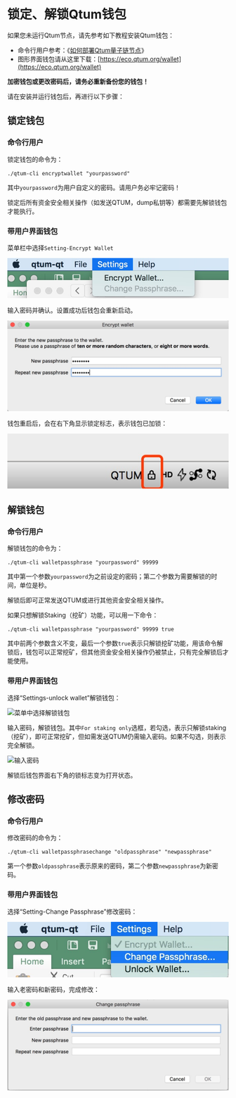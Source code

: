 # 锁定、解锁Qtum钱包

如果您未运行Qtum节点，请先参考如下教程安装Qtum钱包：

* 命令行用户参考：《[如何部署Qtum量子链节点](Guidance-of-Qtum-Deployment-and-RPC-Settings.md)》
* 图形界面钱包请从这里下载：[https://eco.qtum.org/wallet](https://eco.qtum.org/wallet)

**加密钱包或更改密码后，请务必重新备份您的钱包！**

请在安装并运行钱包后，再进行以下步骤：

## 锁定钱包

### 命令行用户

锁定钱包的命令为：

```
./qtum-cli encryptwallet "yourpassword"
```

其中`yourpassword`为用户自定义的密码。请用户务必牢记密码！

锁定后所有资金安全相关操作（如发送QTUM，dump私钥等）都需要先解锁钱包才能执行。

### 带用户界面钱包

菜单栏中选择`Setting-Encrypt Wallet`

![选择加密钱包](choose-encrypt.jpeg)

输入密码并确认。设置成功后钱包会重新启动。

![输入钱包密码](enter-password.jpeg)

钱包重启后，会在右下角显示锁定标志，表示钱包已加锁：

![锁定状态](wallet-locked.jpeg)

## 解锁钱包

### 命令行用户

解锁钱包的命令为：

```
./qtum-cli walletpassphrase "yourpassword" 99999
```

其中第一个参数`yourpassword`为之前设定的密码；第二个参数为需要解锁的时间，单位是秒。

解锁后即可正常发送QTUM或进行其他资金安全相关操作。

如果只想解锁Staking（挖矿）功能，可以用一下命令：

```
./qtum-cli walletpassphrase "yourpassword" 99999 true
```

其中前两个参数含义不变，最后一个参数`true`表示只解锁挖矿功能，用该命令解锁后，钱包可以正常挖矿，但其他资金安全相关操作仍被禁止，只有完全解锁后才能使用。

### 带用户界面钱包

选择“Settings-unlock wallet”解锁钱包：

![菜单中选择解锁钱包](https://s.qtum.site/uploads/c0fbf6583794c8ecb91532dbeec4f9c7.jpeg)

输入密码，解锁钱包。其中`For staking only`选框，若勾选，表示只解锁staking（挖矿），即可正常挖矿，但如需发送QTUM仍需输入密码。如果不勾选，则表示完全解锁。

![输入密码](https://s.qtum.site/uploads/65996de583f1e099360cbbbbdbba48d8.jpeg)

解锁后钱包界面右下角的锁标志变为打开状态。

## 修改密码

### 命令行用户

修改密码的命令为：

```
./qtum-cli walletpassphrasechange "oldpassphrase" "newpassphrase"
```

第一个参数`oldpassphrase`表示原来的密码，第二个参数`newpassphrase`为新密码。

### 带用户界面钱包

选择“Setting-Change Passphrase”修改密码：

![选择修改密码](click-changepass.jpeg)

输入老密码和新密码，完成修改：

![修改密码](enter-new-password.jpeg)
